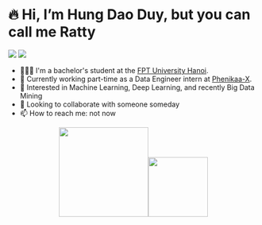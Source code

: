 # 🔥 Hi, I’m Hung Dao Duy, but you can call me Ratty
<img src="[https://img.shields.io/badge/born-2002](https://img.shields.io/badge/born-2002-blue)" />

<a href="https://www.linkedin.com/in/rattyboxxx/">
  <img src="https://img.shields.io/badge/LinkedIn-0077B5?style=for-the-badge&logo=linkedin&logoColor=white" />
</a>

- 🧑🏼‍🎓 I'm a bachelor's student at the [FPT University Hanoi](https://daihoc.fpt.edu.vn/).
- 💼 Currently working part-time as a Data Engineer intern at [Phenikaa-X](https://phenikaa-x.com/).
- 👀 Interested in Machine Learning, Deep Learning, and recently Big Data Mining
- 💞️ Looking to collaborate with someone someday
- 📫 How to reach me: not now

<p align="middle">
    <img align="centre" src="https://github-readme-stats-eight-theta.vercel.app/api?username=rattyboxxx&show_icons=true&hide_border=true&include_all_commits=true&count_private=true&bg_color=00000000&theme=tokyonight" height=180px/><img height="120px" src="https://github-readme-stats.vercel.app/api/top-langs/?username=rattyboxxx&hide=html,jupyter%20notebook&hide_title=true&hide_border=true&layout=compact&langs_count=8&theme=tokyonight&bg_color=00000000" />
</p>
